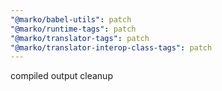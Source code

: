 ```yaml
---
"@marko/babel-utils": patch
"@marko/runtime-tags": patch
"@marko/translator-tags": patch
"@marko/translator-interop-class-tags": patch
---
```


compiled output cleanup
